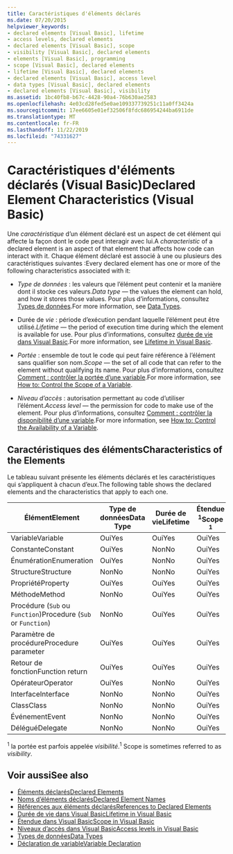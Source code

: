 ```yaml
---
title: Caractéristiques d'éléments déclarés
ms.date: 07/20/2015
helpviewer_keywords:
- declared elements [Visual Basic], lifetime
- access levels, declared elements
- declared elements [Visual Basic], scope
- visibility [Visual Basic], declared elements
- elements [Visual Basic], programming
- scope [Visual Basic], declared elements
- lifetime [Visual Basic], declared elements
- declared elements [Visual Basic], access level
- data types [Visual Basic], declared elements
- declared elements [Visual Basic], visibility
ms.assetid: 1bc40fb8-b67c-4428-90a4-76b630ae2583
ms.openlocfilehash: 4e03cd28fed5e0ae109337739251c11a0ff3424a
ms.sourcegitcommit: 17ee6605e01ef32506f8fdc686954244ba6911de
ms.translationtype: MT
ms.contentlocale: fr-FR
ms.lasthandoff: 11/22/2019
ms.locfileid: "74331627"
---
```

# <a name="declared-element-characteristics-visual-basic"></a><span data-ttu-id="45597-102">Caractéristiques d'éléments déclarés (Visual Basic)</span><span class="sxs-lookup"><span data-stu-id="45597-102">Declared Element Characteristics (Visual Basic)</span></span>
<span data-ttu-id="45597-103">Une *caractéristique* d’un élément déclaré est un aspect de cet élément qui affecte la façon dont le code peut interagir avec lui.</span><span class="sxs-lookup"><span data-stu-id="45597-103">A *characteristic* of a declared element is an aspect of that element that affects how code can interact with it.</span></span> <span data-ttu-id="45597-104">Chaque élément déclaré est associé à une ou plusieurs des caractéristiques suivantes :</span><span class="sxs-lookup"><span data-stu-id="45597-104">Every declared element has one or more of the following characteristics associated with it:</span></span>  
  
- <span data-ttu-id="45597-105">*Type de données* : les valeurs que l’élément peut contenir et la manière dont il stocke ces valeurs.</span><span class="sxs-lookup"><span data-stu-id="45597-105">*Data type* — the values the element can hold, and how it stores those values.</span></span> <span data-ttu-id="45597-106">Pour plus d’informations, consultez [Types de données](../../../../visual-basic/language-reference/data-types/index.md).</span><span class="sxs-lookup"><span data-stu-id="45597-106">For more information, see [Data Types](../../../../visual-basic/language-reference/data-types/index.md).</span></span>  
  
- <span data-ttu-id="45597-107">Durée de *vie* : période d’exécution pendant laquelle l’élément peut être utilisé.</span><span class="sxs-lookup"><span data-stu-id="45597-107">*Lifetime* — the period of execution time during which the element is available for use.</span></span> <span data-ttu-id="45597-108">Pour plus d’informations, consultez [durée de vie dans Visual Basic](../../../../visual-basic/programming-guide/language-features/declared-elements/lifetime.md).</span><span class="sxs-lookup"><span data-stu-id="45597-108">For more information, see [Lifetime in Visual Basic](../../../../visual-basic/programming-guide/language-features/declared-elements/lifetime.md).</span></span>  
  
- <span data-ttu-id="45597-109">*Portée* : ensemble de tout le code qui peut faire référence à l’élément sans qualifier son nom.</span><span class="sxs-lookup"><span data-stu-id="45597-109">*Scope* — the set of all code that can refer to the element without qualifying its name.</span></span> <span data-ttu-id="45597-110">Pour plus d’informations, consultez [Comment : contrôler la portée d’une variable](../../../../visual-basic/programming-guide/language-features/declared-elements/how-to-control-the-scope-of-a-variable.md).</span><span class="sxs-lookup"><span data-stu-id="45597-110">For more information, see [How to: Control the Scope of a Variable](../../../../visual-basic/programming-guide/language-features/declared-elements/how-to-control-the-scope-of-a-variable.md).</span></span>  
  
- <span data-ttu-id="45597-111">*Niveau d’accès* : autorisation permettant au code d’utiliser l’élément.</span><span class="sxs-lookup"><span data-stu-id="45597-111">*Access level* — the permission for code to make use of the element.</span></span> <span data-ttu-id="45597-112">Pour plus d’informations, consultez [Comment : contrôler la disponibilité d’une variable](../../../../visual-basic/programming-guide/language-features/declared-elements/how-to-control-the-availability-of-a-variable.md).</span><span class="sxs-lookup"><span data-stu-id="45597-112">For more information, see [How to: Control the Availability of a Variable](../../../../visual-basic/programming-guide/language-features/declared-elements/how-to-control-the-availability-of-a-variable.md).</span></span>  
  
## <a name="characteristics-of-the-elements"></a><span data-ttu-id="45597-113">Caractéristiques des éléments</span><span class="sxs-lookup"><span data-stu-id="45597-113">Characteristics of the Elements</span></span>  
 <span data-ttu-id="45597-114">Le tableau suivant présente les éléments déclarés et les caractéristiques qui s’appliquent à chacun d’eux.</span><span class="sxs-lookup"><span data-stu-id="45597-114">The following table shows the declared elements and the characteristics that apply to each one.</span></span>  
  
|<span data-ttu-id="45597-115">Élément</span><span class="sxs-lookup"><span data-stu-id="45597-115">Element</span></span>|<span data-ttu-id="45597-116">Type de données</span><span class="sxs-lookup"><span data-stu-id="45597-116">Data Type</span></span>|<span data-ttu-id="45597-117">Durée de vie</span><span class="sxs-lookup"><span data-stu-id="45597-117">Lifetime</span></span>|<span data-ttu-id="45597-118">Étendue <sup>1</sup></span><span class="sxs-lookup"><span data-stu-id="45597-118">Scope <sup>1</sup></span></span>|<span data-ttu-id="45597-119">Niveau d’accès</span><span class="sxs-lookup"><span data-stu-id="45597-119">Access Level</span></span>|  
|-------------|---------------|--------------|------------------------|------------------|  
|<span data-ttu-id="45597-120">Variable</span><span class="sxs-lookup"><span data-stu-id="45597-120">Variable</span></span>|<span data-ttu-id="45597-121">Oui</span><span class="sxs-lookup"><span data-stu-id="45597-121">Yes</span></span>|<span data-ttu-id="45597-122">Oui</span><span class="sxs-lookup"><span data-stu-id="45597-122">Yes</span></span>|<span data-ttu-id="45597-123">Oui</span><span class="sxs-lookup"><span data-stu-id="45597-123">Yes</span></span>|<span data-ttu-id="45597-124">Oui</span><span class="sxs-lookup"><span data-stu-id="45597-124">Yes</span></span>|  
|<span data-ttu-id="45597-125">Constante</span><span class="sxs-lookup"><span data-stu-id="45597-125">Constant</span></span>|<span data-ttu-id="45597-126">Oui</span><span class="sxs-lookup"><span data-stu-id="45597-126">Yes</span></span>|<span data-ttu-id="45597-127">Non</span><span class="sxs-lookup"><span data-stu-id="45597-127">No</span></span>|<span data-ttu-id="45597-128">Oui</span><span class="sxs-lookup"><span data-stu-id="45597-128">Yes</span></span>|<span data-ttu-id="45597-129">Oui</span><span class="sxs-lookup"><span data-stu-id="45597-129">Yes</span></span>|  
|<span data-ttu-id="45597-130">Énumération</span><span class="sxs-lookup"><span data-stu-id="45597-130">Enumeration</span></span>|<span data-ttu-id="45597-131">Oui</span><span class="sxs-lookup"><span data-stu-id="45597-131">Yes</span></span>|<span data-ttu-id="45597-132">Non</span><span class="sxs-lookup"><span data-stu-id="45597-132">No</span></span>|<span data-ttu-id="45597-133">Oui</span><span class="sxs-lookup"><span data-stu-id="45597-133">Yes</span></span>|<span data-ttu-id="45597-134">Oui</span><span class="sxs-lookup"><span data-stu-id="45597-134">Yes</span></span>|  
|<span data-ttu-id="45597-135">Structure</span><span class="sxs-lookup"><span data-stu-id="45597-135">Structure</span></span>|<span data-ttu-id="45597-136">Non</span><span class="sxs-lookup"><span data-stu-id="45597-136">No</span></span>|<span data-ttu-id="45597-137">Non</span><span class="sxs-lookup"><span data-stu-id="45597-137">No</span></span>|<span data-ttu-id="45597-138">Oui</span><span class="sxs-lookup"><span data-stu-id="45597-138">Yes</span></span>|<span data-ttu-id="45597-139">Oui</span><span class="sxs-lookup"><span data-stu-id="45597-139">Yes</span></span>|  
|<span data-ttu-id="45597-140">Propriété</span><span class="sxs-lookup"><span data-stu-id="45597-140">Property</span></span>|<span data-ttu-id="45597-141">Oui</span><span class="sxs-lookup"><span data-stu-id="45597-141">Yes</span></span>|<span data-ttu-id="45597-142">Oui</span><span class="sxs-lookup"><span data-stu-id="45597-142">Yes</span></span>|<span data-ttu-id="45597-143">Oui</span><span class="sxs-lookup"><span data-stu-id="45597-143">Yes</span></span>|<span data-ttu-id="45597-144">Oui</span><span class="sxs-lookup"><span data-stu-id="45597-144">Yes</span></span>|  
|<span data-ttu-id="45597-145">Méthode</span><span class="sxs-lookup"><span data-stu-id="45597-145">Method</span></span>|<span data-ttu-id="45597-146">Non</span><span class="sxs-lookup"><span data-stu-id="45597-146">No</span></span>|<span data-ttu-id="45597-147">Oui</span><span class="sxs-lookup"><span data-stu-id="45597-147">Yes</span></span>|<span data-ttu-id="45597-148">Oui</span><span class="sxs-lookup"><span data-stu-id="45597-148">Yes</span></span>|<span data-ttu-id="45597-149">Oui</span><span class="sxs-lookup"><span data-stu-id="45597-149">Yes</span></span>|  
|<span data-ttu-id="45597-150">Procédure (`Sub` ou `Function`)</span><span class="sxs-lookup"><span data-stu-id="45597-150">Procedure (`Sub` or `Function`)</span></span>|<span data-ttu-id="45597-151">Non</span><span class="sxs-lookup"><span data-stu-id="45597-151">No</span></span>|<span data-ttu-id="45597-152">Oui</span><span class="sxs-lookup"><span data-stu-id="45597-152">Yes</span></span>|<span data-ttu-id="45597-153">Oui</span><span class="sxs-lookup"><span data-stu-id="45597-153">Yes</span></span>|<span data-ttu-id="45597-154">Oui</span><span class="sxs-lookup"><span data-stu-id="45597-154">Yes</span></span>|  
|<span data-ttu-id="45597-155">Paramètre de procédure</span><span class="sxs-lookup"><span data-stu-id="45597-155">Procedure parameter</span></span>|<span data-ttu-id="45597-156">Oui</span><span class="sxs-lookup"><span data-stu-id="45597-156">Yes</span></span>|<span data-ttu-id="45597-157">Oui</span><span class="sxs-lookup"><span data-stu-id="45597-157">Yes</span></span>|<span data-ttu-id="45597-158">Oui</span><span class="sxs-lookup"><span data-stu-id="45597-158">Yes</span></span>|<span data-ttu-id="45597-159">Non</span><span class="sxs-lookup"><span data-stu-id="45597-159">No</span></span>|  
|<span data-ttu-id="45597-160">Retour de fonction</span><span class="sxs-lookup"><span data-stu-id="45597-160">Function return</span></span>|<span data-ttu-id="45597-161">Oui</span><span class="sxs-lookup"><span data-stu-id="45597-161">Yes</span></span>|<span data-ttu-id="45597-162">Oui</span><span class="sxs-lookup"><span data-stu-id="45597-162">Yes</span></span>|<span data-ttu-id="45597-163">Oui</span><span class="sxs-lookup"><span data-stu-id="45597-163">Yes</span></span>|<span data-ttu-id="45597-164">Non</span><span class="sxs-lookup"><span data-stu-id="45597-164">No</span></span>|  
|<span data-ttu-id="45597-165">Opérateur</span><span class="sxs-lookup"><span data-stu-id="45597-165">Operator</span></span>|<span data-ttu-id="45597-166">Oui</span><span class="sxs-lookup"><span data-stu-id="45597-166">Yes</span></span>|<span data-ttu-id="45597-167">Non</span><span class="sxs-lookup"><span data-stu-id="45597-167">No</span></span>|<span data-ttu-id="45597-168">Oui</span><span class="sxs-lookup"><span data-stu-id="45597-168">Yes</span></span>|<span data-ttu-id="45597-169">Oui</span><span class="sxs-lookup"><span data-stu-id="45597-169">Yes</span></span>|  
|<span data-ttu-id="45597-170">Interface</span><span class="sxs-lookup"><span data-stu-id="45597-170">Interface</span></span>|<span data-ttu-id="45597-171">Non</span><span class="sxs-lookup"><span data-stu-id="45597-171">No</span></span>|<span data-ttu-id="45597-172">Non</span><span class="sxs-lookup"><span data-stu-id="45597-172">No</span></span>|<span data-ttu-id="45597-173">Oui</span><span class="sxs-lookup"><span data-stu-id="45597-173">Yes</span></span>|<span data-ttu-id="45597-174">Oui</span><span class="sxs-lookup"><span data-stu-id="45597-174">Yes</span></span>|  
|<span data-ttu-id="45597-175">Class</span><span class="sxs-lookup"><span data-stu-id="45597-175">Class</span></span>|<span data-ttu-id="45597-176">Non</span><span class="sxs-lookup"><span data-stu-id="45597-176">No</span></span>|<span data-ttu-id="45597-177">Non</span><span class="sxs-lookup"><span data-stu-id="45597-177">No</span></span>|<span data-ttu-id="45597-178">Oui</span><span class="sxs-lookup"><span data-stu-id="45597-178">Yes</span></span>|<span data-ttu-id="45597-179">Oui</span><span class="sxs-lookup"><span data-stu-id="45597-179">Yes</span></span>|  
|<span data-ttu-id="45597-180">Événement</span><span class="sxs-lookup"><span data-stu-id="45597-180">Event</span></span>|<span data-ttu-id="45597-181">Non</span><span class="sxs-lookup"><span data-stu-id="45597-181">No</span></span>|<span data-ttu-id="45597-182">Non</span><span class="sxs-lookup"><span data-stu-id="45597-182">No</span></span>|<span data-ttu-id="45597-183">Oui</span><span class="sxs-lookup"><span data-stu-id="45597-183">Yes</span></span>|<span data-ttu-id="45597-184">Oui</span><span class="sxs-lookup"><span data-stu-id="45597-184">Yes</span></span>|  
|<span data-ttu-id="45597-185">Délégué</span><span class="sxs-lookup"><span data-stu-id="45597-185">Delegate</span></span>|<span data-ttu-id="45597-186">Non</span><span class="sxs-lookup"><span data-stu-id="45597-186">No</span></span>|<span data-ttu-id="45597-187">Non</span><span class="sxs-lookup"><span data-stu-id="45597-187">No</span></span>|<span data-ttu-id="45597-188">Oui</span><span class="sxs-lookup"><span data-stu-id="45597-188">Yes</span></span>|<span data-ttu-id="45597-189">Oui</span><span class="sxs-lookup"><span data-stu-id="45597-189">Yes</span></span>|  
  
 <span data-ttu-id="45597-190"><sup>1</sup> la portée est parfois appelée *visibilité*.</span><span class="sxs-lookup"><span data-stu-id="45597-190"><sup>1</sup> Scope is sometimes referred to as *visibility*.</span></span>  
  
## <a name="see-also"></a><span data-ttu-id="45597-191">Voir aussi</span><span class="sxs-lookup"><span data-stu-id="45597-191">See also</span></span>

- [<span data-ttu-id="45597-192">Éléments déclarés</span><span class="sxs-lookup"><span data-stu-id="45597-192">Declared Elements</span></span>](../../../../visual-basic/programming-guide/language-features/declared-elements/index.md)
- [<span data-ttu-id="45597-193">Noms d’éléments déclarés</span><span class="sxs-lookup"><span data-stu-id="45597-193">Declared Element Names</span></span>](../../../../visual-basic/programming-guide/language-features/declared-elements/declared-element-names.md)
- [<span data-ttu-id="45597-194">Références aux éléments déclarés</span><span class="sxs-lookup"><span data-stu-id="45597-194">References to Declared Elements</span></span>](../../../../visual-basic/programming-guide/language-features/declared-elements/references-to-declared-elements.md)
- [<span data-ttu-id="45597-195">Durée de vie dans Visual Basic</span><span class="sxs-lookup"><span data-stu-id="45597-195">Lifetime in Visual Basic</span></span>](../../../../visual-basic/programming-guide/language-features/declared-elements/lifetime.md)
- [<span data-ttu-id="45597-196">Étendue dans Visual Basic</span><span class="sxs-lookup"><span data-stu-id="45597-196">Scope in Visual Basic</span></span>](../../../../visual-basic/programming-guide/language-features/declared-elements/scope.md)
- [<span data-ttu-id="45597-197">Niveaux d’accès dans Visual Basic</span><span class="sxs-lookup"><span data-stu-id="45597-197">Access levels in Visual Basic</span></span>](../../../../visual-basic/programming-guide/language-features/declared-elements/access-levels.md)
- [<span data-ttu-id="45597-198">Types de données</span><span class="sxs-lookup"><span data-stu-id="45597-198">Data Types</span></span>](../../../../visual-basic/programming-guide/language-features/data-types/index.md)
- [<span data-ttu-id="45597-199">Déclaration de variable</span><span class="sxs-lookup"><span data-stu-id="45597-199">Variable Declaration</span></span>](../../../../visual-basic/programming-guide/language-features/variables/variable-declaration.md)
